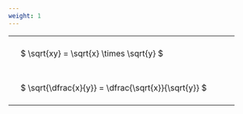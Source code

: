 ```yaml
---
weight: 1
---
```


<style type="text/css">
#T_3d8b6 th.col_heading {
  text-align: left;
  font-size: 1em;
}
#T_3d8b6 td {
  text-align: left;
  font-size: 1em;
  padding: 1.5em;
}
#T_3d8b6_row0_col0, #T_3d8b6_row1_col0 {
  width: 400px;
  white-space: pre-wrap;
}
</style>
<table id="T_3d8b6">
  <thead>
  </thead>
  <tbody>
    <tr>
      <td id="T_3d8b6_row0_col0" class="data row0 col0" >$ \sqrt{xy} = \sqrt{x} \times \sqrt{y} $</td>
    </tr>
    <tr>
      <td id="T_3d8b6_row1_col0" class="data row1 col0" >$ \sqrt{\dfrac{x}{y}} = \dfrac{\sqrt{x}}{\sqrt{y}} $</td>
    </tr>
  </tbody>
</table>
